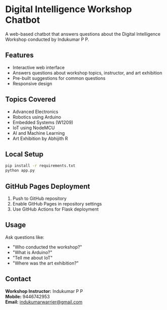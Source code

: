 # Digital Intelligence Workshop Chatbot

A web-based chatbot that answers questions about the Digital Intelligence Workshop conducted by Indukumar P P.

## Features
- Interactive web interface
- Answers questions about workshop topics, instructor, and art exhibition
- Pre-built suggestions for common questions
- Responsive design

## Topics Covered
- Advanced Electronics
- Robotics using Arduino
- Embedded Systems (W1209)
- IoT using NodeMCU
- AI and Machine Learning
- Art Exhibition by Abhijith R

## Local Setup
```bash
pip install -r requirements.txt
python app.py
```

## GitHub Pages Deployment
1. Push to GitHub repository
2. Enable GitHub Pages in repository settings
3. Use GitHub Actions for Flask deployment

## Usage
Ask questions like:
- "Who conducted the workshop?"
- "What is Arduino?"
- "Tell me about IoT"
- "Where was the art exhibition?"

## Contact
**Workshop Instructor:** Indukumar P P  
**Mobile:** 9446742953  
**Email:** indukumarwarrier@gmail.com